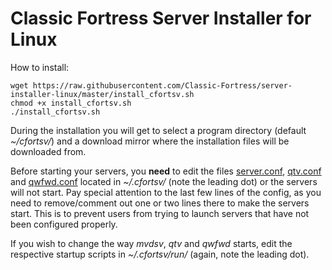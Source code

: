 Classic Fortress Server Installer for Linux
===========================================

How to install:

    wget https://raw.githubusercontent.com/Classic-Fortress/server-installer-linux/master/install_cfortsv.sh
    chmod +x install_cfortsv.sh
    ./install_cfortsv.sh

During the installation you will get to select a program directory (default *~/cfortsv/*) and a download mirror where the installation files will be downloaded from.

Before starting your servers, you **need** to edit the files [server.conf](https://raw.githubusercontent.com/Classic-Fortress/server-scripts/master/config/fortress/config.cfg), [qtv.conf](https://raw.githubusercontent.com/Classic-Fortress/server-scripts/master/config/qtv/config.cfg) and [qwfwd.conf](https://raw.githubusercontent.com/Classic-Fortress/server-scripts/master/config/qwfwd/config.cfg) located in *~/.cfortsv/* (note the leading dot) or the servers will not start. Pay special attention to the last few lines of the config, as you need to remove/comment out one or two lines there to make the servers start. This is to prevent users from trying to launch servers that have not been configured properly.

If you wish to change the way *mvdsv*, *qtv* and *qwfwd* starts, edit the respective startup scripts in *~/.cfortsv/run/* (again, note the leading dot).
